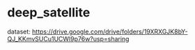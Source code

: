 # deep_satellite
dataset: https://drive.google.com/drive/folders/19XRXGJK8bY-QJ_KKmvSUCu1UCWl9p76w?usp=sharing
